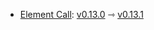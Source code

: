 * [Element Call](https://github.com/element-hq/element-call): [v0.13.0](https://github.com/element-hq/element-call/releases/tag/v0.13.0) ⇾ [v0.13.1](https://github.com/element-hq/element-call/releases/tag/v0.13.1)

